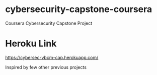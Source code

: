 # cybersecurity-capstone-coursera
Coursera Cybersecurity Capstone Project

# Heroku Link
https://cybersec-vbcm-cap.herokuapp.com/

Inspired by few other previous projects
